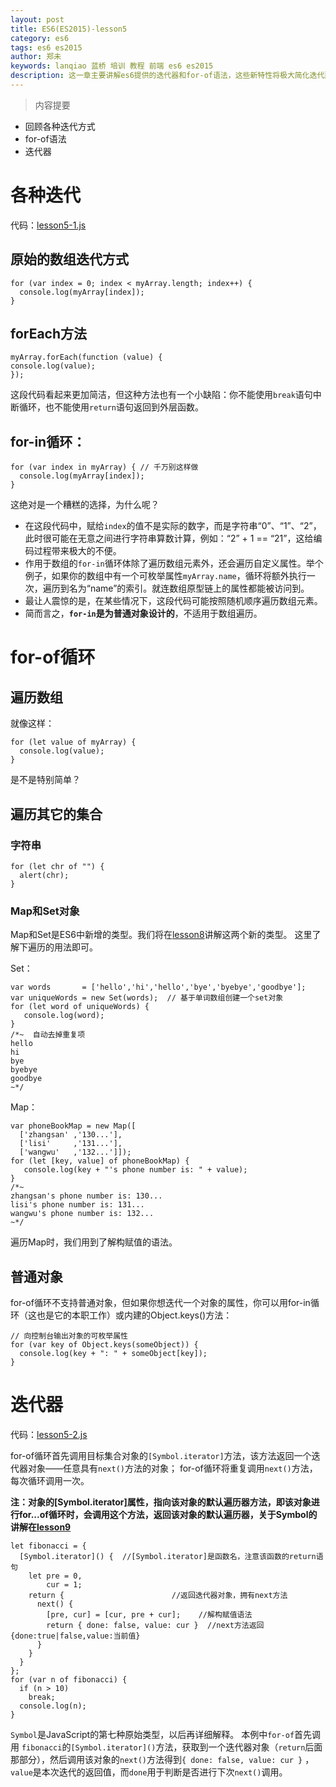 ```yaml
---
layout: post
title: ES6(ES2015)-lesson5
category: es6
tags: es6 es2015
author: 郑未
keywords: lanqiao 蓝桥 培训 教程 前端 es6 es2015
description: 这一章主要讲解es6提供的迭代器和for-of语法，这些新特性将极大简化迭代那些事儿
---
```

>内容提要

- 回顾各种迭代方式
- for-of语法
- 迭代器

# 各种迭代

代码：[lesson5-1.js](https://coding.net/u/lanqiao/p/frontAdvance/git/blob/master/es6/lesson5-1.js)

## 原始的数组迭代方式

    for (var index = 0; index < myArray.length; index++) {
      console.log(myArray[index]);
    }

## forEach方法

    myArray.forEach(function (value) {
    console.log(value);
    });

这段代码看起来更加简洁，但这种方法也有一个小缺陷：你不能使用`break`语句中断循环，也不能使用`return`语句返回到外层函数。

## for-in循环：

    for (var index in myArray) { // 千万别这样做
      console.log(myArray[index]);
    }

这绝对是一个糟糕的选择，为什么呢？

- 在这段代码中，赋给`index`的值不是实际的数字，而是字符串“0”、“1”、“2”，此时很可能在无意之间进行字符串算数计算，例如：“2” + 1 == “21”，这给编码过程带来极大的不便。
- 作用于数组的`for-in`循环体除了遍历数组元素外，还会遍历自定义属性。举个例子，如果你的数组中有一个可枚举属性`myArray.name`，循环将额外执行一次，遍历到名为“name”的索引。就连数组原型链上的属性都能被访问到。
- 最让人震惊的是，在某些情况下，这段代码可能按照随机顺序遍历数组元素。
- 简而言之，**`for-in`是为普通对象设计的**，不适用于数组遍历。

# for-of循环

## 遍历数组

就像这样：

    for (let value of myArray) {
      console.log(value);
    }

是不是特别简单？

## 遍历其它的集合

### 字符串

    for (let chr of "") {
      alert(chr);
    }

### Map和Set对象

Map和Set是ES6中新增的类型。我们将在[lesson8](/es6/es6-lesson8)讲解这两个新的类型。
这里了解下遍历的用法即可。

Set：

    var words       = ['hello','hi','hello','bye','byebye','goodbye'];
    var uniqueWords = new Set(words);  // 基于单词数组创建一个set对象
    for (let word of uniqueWords) {
       console.log(word);
    }
    /*~  自动去掉重复项 
    hello
    hi
    bye
    byebye
    goodbye
    ~*/

Map：

    var phoneBookMap = new Map([
      ['zhangsan' ,'130...'],
      ['lisi'     ,'131...'],
      ['wangwu'   ,'132...']]);
    for (let [key, value] of phoneBookMap) {
       console.log(key + "'s phone number is: " + value);
    }
    /*~
    zhangsan's phone number is: 130...
    lisi's phone number is: 131...
    wangwu's phone number is: 132...
    ~*/

遍历Map时，我们用到了解构赋值的语法。

## 普通对象

for-of循环不支持普通对象，但如果你想迭代一个对象的属性，你可以用for-in循环（这也是它的本职工作）或内建的Object.keys()方法：

    // 向控制台输出对象的可枚举属性
    for (var key of Object.keys(someObject)) {
      console.log(key + ": " + someObject[key]);
    }

# 迭代器

代码：[lesson5-2.js](https://coding.net/u/lanqiao/p/frontAdvance/git/blob/master/es6/lesson5-2.js)

for-of循环首先调用目标集合对象的`[Symbol.iterator]`方法，该方法返回一个迭代器对象——任意具有`next()`方法的对象；
for-of循环将重复调用`next()`方法，每次循环调用一次。    

**注：对象的[Symbol.iterator]属性，指向该对象的默认遍历器方法，即该对象进行for...of循环时，会调用这个方法，返回该对象的默认遍历器，关于Symbol的讲解在[lesson9](/es6/es6-lesson9)**


    let fibonacci = {
      [Symbol.iterator]() {  //[Symbol.iterator]是函数名，注意该函数的return语句
        let pre = 0, 
            cur = 1;
        return {                        //返回迭代器对象，拥有next方法
          next() {
            [pre, cur] = [cur, pre + cur];    //解构赋值语法
            return { done: false, value: cur }  //next方法返回{done:true|false,value:当前值}
          }
        }
      }
    };
    for (var n of fibonacci) {
      if (n > 10)
        break;
      console.log(n);
    }

`Symbol`是JavaScript的第七种原始类型，以后再详细解释。 本例中`for-of`首先调用   `fibonacci`的`[Symbol.iterator]()`方法，获取到一个迭代器对象（`return`后面那部分），然后调用该对象的`next()`方法得到`{ done: false, value: cur }` ，`value`是本次迭代的返回值，而`done`用于判断是否进行下次`next()`调用。